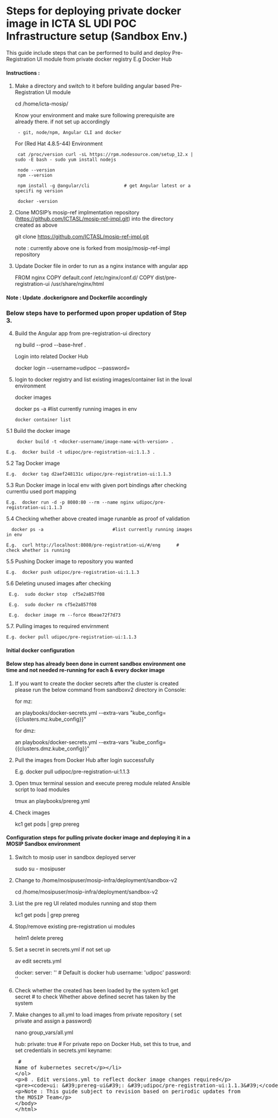 # Steps for deploying private docker image in ICTA SL UDI POC Infrastructure setup (Sandbox Env.)

This guide include steps that can be performed to build and deploy Pre-Registration UI module from private docker registry E.g Docker Hub


#### Instructions :

1. Make a directory and switch to it before  building angular based Pre-Registration UI module

	cd /home/icta-mosip/


	Know your environment and make sure following prerequisite are already there. if not set up accordingly

		- git, node/npm, Angular CLI and docker



  	For (Red Hat 4.8.5-44) Environment


		cat /proc/version curl -sL https://rpm.nodesource.com/setup_12.x | sudo -E bash - sudo yum install nodejs

		node --version 
		npm --version

		npm install -g @angular/cli 			# get Angular latest or a specifi ng version

		docker -version



2. Clone MOSIP’s mosip-ref implmentation repository (https://github.com/ICTASL/mosip-ref-impl.git) into the directory created as above


	git clone https://github.com/ICTASL/mosip-ref-impl.git

	note : currently above one is forked from mosip/mosip-ref-impl repository



3. Update Docker file in order to run as a nginx instance with angular app

	
	FROM nginx
	COPY default.conf /etc/nginx/conf.d/
	COPY dist/pre-registration-ui /usr/share/nginx/html


#### Note : Update .dockerignore and Dockerfile accordingly


### Below steps have to performed upon proper updation of Step 3.


4. Build the Angular app from pre-registration-ui directory

	ng build --prod --base-href .

	Login into related Docker Hub

	docker login --username=udipoc --password=<password>



5.  login to docker registry and list existing images/container list in the loval environment

	docker images

	docker ps -a 			#list currently running images in env

        docker container list
	
	

5.1   Build the docker image


        docker build -t <docker-username/image-name-with-version> .

	E.g.  docker build -t udipoc/pre-registration-ui:1.1.3 .


5.2   Tag Docker image

	E.g.  docker tag d2aef248131c udipoc/pre-registration-ui:1.1.3



5.3   Run Docker image in local env with given port bindings after checking currentlu used port mapping

	E.g.  docker run -d -p 8080:80 --rm --name nginx udipoc/pre-registration-ui:1.1.3



5.4 Checking whether above created image runanble as proof of validation

	  docker ps -a 							#list currently running images in env

	E.g.  curl http://localhost:8080/pre-registration-ui/#/eng		# check whether is running




5.5   Pushing Docker image to repository you wanted

	E.g.  docker push udipoc/pre-registration-ui:1.1.3




5.6   Deleting unused images after checking

	 E.g.  sudo docker stop  cf5e2a857f08
	
	 E.g.  sudo docker rm cf5e2a857f08

	 E.g.  docker image rm --force 0beae72f7d73



5.7. Pulling images to required envirnment

	E.g. docker pull udipoc/pre-registration-ui:1.1.3



#### Initial docker configuration

#### Below step has already been done in current sandbox environment one time and not needed re-running for each & every docker image


1. If you want to create the docker secrets after the cluster is created please run the below command from sandboxv2 directory in Console:

	for mz:

	an playbooks/docker-secrets.yml --extra-vars "kube_config={{clusters.mz.kube_config}}"

	for dmz:

	an playbooks/docker-secrets.yml --extra-vars "kube_config={{clusters.dmz.kube_config}}"       



2. Pull the images from Docker Hub after login successfully

	E.g. docker pull udipoc/pre-registration-ui:1.1.3



3. Open tmux terminal session and execute prereg module related Ansible script to load modules

	tmux
	an playbooks/prereg.yml


4. Check images

	kc1 get pods | grep prereg




#### Configuration steps for pulling private docker image and deploying it in a MOSIP Sandbox environment

1. Switch to mosip user in sandbox deployed server

	 sudo su - mosipuser


2. Change to /home/mosipuser/mosip-infra/deployment/sandbox-v2

	 cd /home/mosipuser/mosip-infra/deployment/sandbox-v2


3. List the pre reg UI related modules running and stop them

	kc1 get pods | grep prereg


4. Stop/remove existing pre-registration ui modules

	helm1 delete prereg


5. Set a secret in secrets.yml if not set up

	av edit secrets.yml

	docker: server: '' # Default is docker hub 
	username: 'udipoc' 
	password: '<password>'


6. Check whether the created has been loaded by the system
      kc1 get secret 			# to check Whether above defined secret has taken by the system



7. Make changes to all.yml to load images from private repository ( set private and assign a password)

	nano group_vars/all.yml
   
	hub: private: true                     # For private repo on Docker Hub, set this to true, and set credentials in secrets.yml
	keyname: <plaintext secret>            # Name of kubernetes secret


8 . Edit versions.yml to reflect docker image changes required

	ui: 'prereg-ui': 'udipoc/pre-registration-ui:1.1.3'



Note : This guide subject to revision based on perirodic updates from the MOSIP Team

